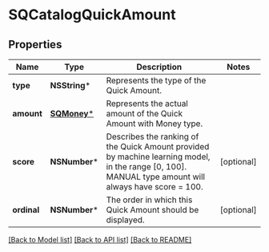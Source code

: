 # SQCatalogQuickAmount

## Properties
Name | Type | Description | Notes
------------ | ------------- | ------------- | -------------
**type** | **NSString*** | Represents the type of the Quick Amount. | 
**amount** | [**SQMoney***](SQMoney.md) | Represents the actual amount of the Quick Amount with Money type. | 
**score** | **NSNumber*** | Describes the ranking of the Quick Amount provided by machine learning model, in the range [0, 100]. MANUAL type amount will always have score &#x3D; 100. | [optional] 
**ordinal** | **NSNumber*** | The order in which this Quick Amount should be displayed. | [optional] 

[[Back to Model list]](../README.md#documentation-for-models) [[Back to API list]](../README.md#documentation-for-api-endpoints) [[Back to README]](../README.md)


